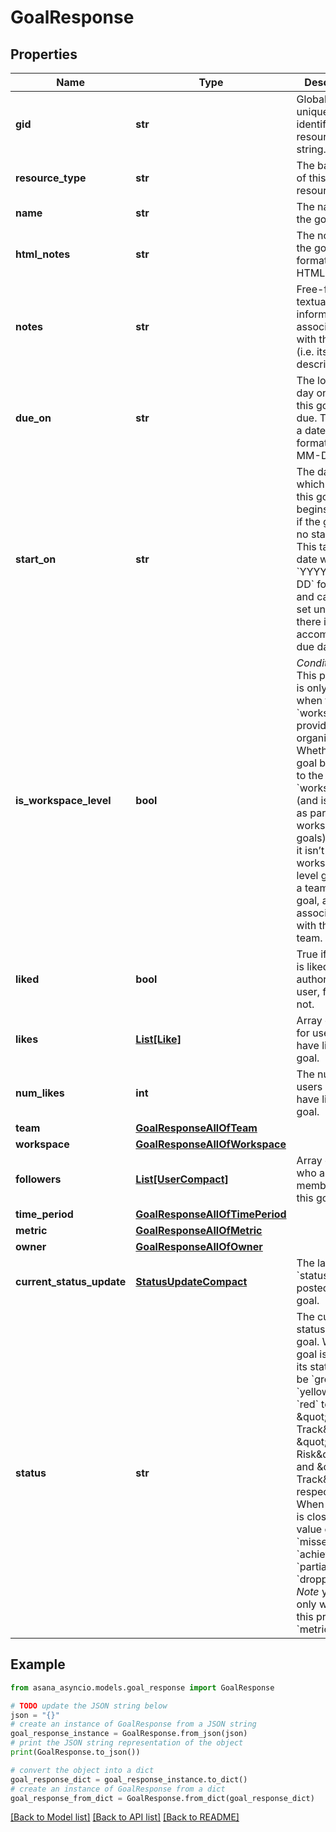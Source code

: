 # GoalResponse


## Properties

Name | Type | Description | Notes
------------ | ------------- | ------------- | -------------
**gid** | **str** | Globally unique identifier of the resource, as a string. | [optional] [readonly] 
**resource_type** | **str** | The base type of this resource. | [optional] [readonly] 
**name** | **str** | The name of the goal. | [optional] 
**html_notes** | **str** | The notes of the goal with formatting as HTML. | [optional] 
**notes** | **str** | Free-form textual information associated with the goal (i.e. its description). | [optional] 
**due_on** | **str** | The localized day on which this goal is due. This takes a date with format &#x60;YYYY-MM-DD&#x60;. | [optional] 
**start_on** | **str** | The day on which work for this goal begins, or null if the goal has no start date. This takes a date with &#x60;YYYY-MM-DD&#x60; format, and cannot be set unless there is an accompanying due date. | [optional] 
**is_workspace_level** | **bool** | *Conditional*. This property is only present when the &#x60;workspace&#x60; provided is an organization. Whether the goal belongs to the &#x60;workspace&#x60; (and is listed as part of the workspace’s goals) or not. If it isn’t a workspace-level goal, it is a team-level goal, and is associated with the goal’s team. | [optional] 
**liked** | **bool** | True if the goal is liked by the authorized user, false if not. | [optional] 
**likes** | [**List[Like]**](Like.md) | Array of likes for users who have liked this goal. | [optional] [readonly] 
**num_likes** | **int** | The number of users who have liked this goal. | [optional] [readonly] 
**team** | [**GoalResponseAllOfTeam**](GoalResponseAllOfTeam.md) |  | [optional] 
**workspace** | [**GoalResponseAllOfWorkspace**](GoalResponseAllOfWorkspace.md) |  | [optional] 
**followers** | [**List[UserCompact]**](UserCompact.md) | Array of users who are members of this goal. | [optional] 
**time_period** | [**GoalResponseAllOfTimePeriod**](GoalResponseAllOfTimePeriod.md) |  | [optional] 
**metric** | [**GoalResponseAllOfMetric**](GoalResponseAllOfMetric.md) |  | [optional] 
**owner** | [**GoalResponseAllOfOwner**](GoalResponseAllOfOwner.md) |  | [optional] 
**current_status_update** | [**StatusUpdateCompact**](StatusUpdateCompact.md) | The latest &#x60;status_update&#x60; posted to this goal. | [optional] 
**status** | **str** | The current status of this goal. When the goal is open, its status can be &#x60;green&#x60;, &#x60;yellow&#x60;, and &#x60;red&#x60; to reflect \&quot;On Track\&quot;, \&quot;At Risk\&quot;, and \&quot;Off Track\&quot;, respectively. When the goal is closed, the value can be &#x60;missed&#x60;, &#x60;achieved&#x60;, &#x60;partial&#x60;, or &#x60;dropped&#x60;. *Note* you can only write to this property if &#x60;metric&#x60; is set. | [optional] [readonly] 

## Example

```python
from asana_asyncio.models.goal_response import GoalResponse

# TODO update the JSON string below
json = "{}"
# create an instance of GoalResponse from a JSON string
goal_response_instance = GoalResponse.from_json(json)
# print the JSON string representation of the object
print(GoalResponse.to_json())

# convert the object into a dict
goal_response_dict = goal_response_instance.to_dict()
# create an instance of GoalResponse from a dict
goal_response_from_dict = GoalResponse.from_dict(goal_response_dict)
```
[[Back to Model list]](../README.md#documentation-for-models) [[Back to API list]](../README.md#documentation-for-api-endpoints) [[Back to README]](../README.md)



